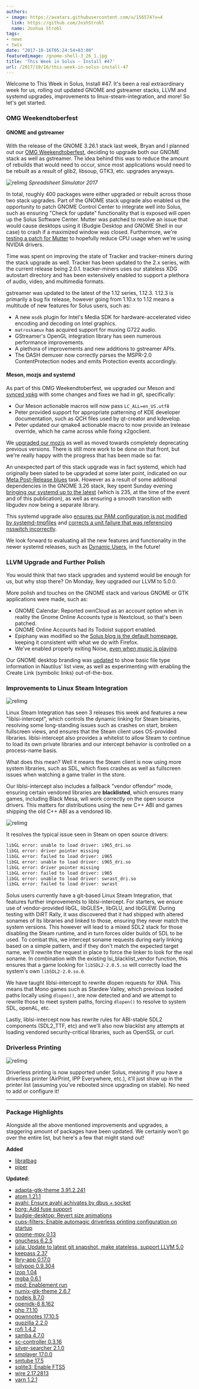 ```yaml
---
authors:
- image: https://avatars.githubusercontent.com/u/156574?v=4
  link: https://github.com/JoshStrobl
  name: Joshua Strobl
tags:
- news
- twis
date: "2017-10-16T05:24:54+03:00"
featuredimage: /gnome-shell-3_26_1.jpg
title: 'This Week in Solus - Install #47'
url: /2017/10/16/this-week-in-solus-install-47
---
```


Welcome to This Week in Solus, Install #47. It's been a real extraordinary week for us, rolling out updated GNOME and gstreamer stacks, LLVM and systemd upgrades, improvements to linux-steam-integration, and more! So let's get started.
<!--more-->

### OMG Weekendtoberfest

#### GNOME and gstreamer

With the release of the GNOME 3.26.1 stack last week, Bryan and I planned out our [OMG Weekendtoberfest](https://dev.solus-project.com/T4672), deciding to upgrade both our GNOME stack as well as gstreamer. The idea behind this was to reduce the amount of rebuilds that would need to occur, since most applications would need to be rebuilt as a result of glib2, libsoup, GTK3, etc. upgrades anyways.

![relimg](spreadsheet-simulator-2017.jpg)
*Spreadsheet Simulator 2017*

In total, roughly 400 packages were either upgraded or rebuilt across those two stack upgrades. Part of the GNOME stack upgrade also enabled us the opportunity to patch GNOME Control Center to integrate well into Solus, such as ensuring "Check for update" functionality that is exposed will open up the Solus Software Center. Mutter was patched to resolve an issue  that would cause desktops using it (Budgie Desktop and GNOME Shell in our case) to crash if a maximized window was closed. Furthermore, we're [testing a patch for Mutter](https://dev.solus-project.com/R2123:073872457254a8416dd9000f339f612722629947) to hopefully reduce CPU usage when we're using NVIDIA drivers.

Time was spent on improving the state of Tracker and tracker-miners during the stack upgrade as well. Tracker has been updated to the 2.x series, with the current release being 2.0.1. tracker-miners uses our stateless XDG autostart directory and has been extensively enabled to support a plethora of audio, video, and multimedia formats.

gstreamer was updated to the latest of the 1.12 series, 1.12.3. 1.12.3 is primarily a bug fix release, however going from 1.10.x to 1.12 means a multitude of new features for Solus users, such as:

- A new `msdk` plugin for Intel's Media SDK for hardware-accelerated video encoding and decoding on Intel graphics.
- `matroskamux` has acquired support for muxing G722 audio.
- GStreamer's OpenGL integration library has seen numerous performance improvements.
- A plethora of improvements and new additions to gstreamer APIs.
- The DASH demuxer now correctly parses the MSPR-2.0 ContentProtection nodes and emits Protection events accordingly.

#### Meson, mozjs and systemd

As part of this OMG Weekendtoberfest, we upgraded our Meson and [synced ypkg](https://dev.solus-project.com/R3305:c1b4f208c218c7e8add5fdbd7eb9d49e2868e8c7#162c5f88) with some changes and fixes we had in git, specifically:

- Our Meson actionable macros will now pass `LC_ALL=en_US.utf8`
- Peter provided support for appropriate patterning of KDE developer documentation, such as QCH files used by qt-creator and kdevelop.
- Peter updated our qmake4 actionable macro to now provide an lrelease override, which he came across while fixing x2goclient.

We [upgraded our mozjs](https://dev.solus-project.com/T4686) as well as moved towards completely deprecating previous versions. There is still more work to be done on that front, but we're really happy with the progress that has been made so far.

An unexpected part of this stack upgrade was in fact systemd, which had originally been slated to be upgraded at some later point, indicated on our [Meta Post-Release blues](https://dev.solus-project.com/T4235) task. However as a result of some additional dependencies in the GNOME 3.26 stack, Ikey spent Sunday evening [bringing our systemd up to the latest](https://dev.solus-project.com/R2999:61ecf2d0a5da3cef387efe5063b75938600845b6) (which is 235, at the time of the event and of this publication), as well as ensuring a smooth transition with libgudev now being a separate library.

This systemd upgrade also [ensures our PAM configuration is not modified by systemd-tmpfiles](https://dev.solus-project.com/R2999:ffb2149ca31ae484822750ed3f1d21d47457a24c) and [corrects a unit failure that was referencing nsswitch incorrectly](https://dev.solus-project.com/R2999:a6552f6d4e23fde0eaf2da1829c935958651ce7e).

We look forward to evaluating all the new features and functionality in the newer systemd releases,  such as [Dynamic Users](http://0pointer.net/blog/dynamic-users-with-systemd.html), in the future!

### LLVM Upgrade and Further Polish

You would think that two stack upgrades and systemd would be enough for us, but why stop there? On Monday, Ikey upgraded our LLVM to 5.0.0.

More polish and touches on the GNOME stack and various GNOME or GTK applications were made, such as:

- GNOME Calendar: Reported ownCloud as an account option when in reality the Gnome Online Accounts type is Nextcloud, so that's been patched.
- GNOME Online Accounts had its Todoist support enabled.
- Epiphany was modified so the [Solus blog is the default homepage](https://dev.solus-project.com/R707:5c63226823fd6568ed80466e96a931b46111b3bb), keeping it consistent with what we do with Firefox.
- We've enabled properly exiting Noise, [even when music is playing](https://dev.solus-project.com/R2178:0152427ce249bb30f623030e69bbed565793fbca).

Our GNOME desktop branding was [updated](https://dev.solus-project.com/R957:39e585e35b69fc4989f8fc309225c2b5b47a6de6) to show basic file type information in Nautilus' list view, as well as experimenting with enabling the Create Link (symbolic links) out-of-the-box.

### Improvements to Linux Steam Integration

![relimg](liblsi-intercept.jpg)

Linux Steam Integration has seen 3 releases this week and features a new "liblsi-intercept", which controls the dynamic linking for Steam binaries, resolving some long-standing issues such as crashes on start, broken fullscreen views, and ensures that the Steam client uses OS-provided libraries. liblsi-intercept also provides a whitelist to allow Steam to continue to load its own private libraries and our intercept behavior is controlled on a process-name basis.

What does this mean? Well it means the Steam client is now using more system libraries, such as SDL, which fixes crashes as well as fullscreen issues when watching a game trailer in the store.

Our liblsi-intercept also includes a fallback "vendor offendor" mode, ensuring certain vendored libraries are **blacklisted**, which ensures many games, including Black Mesa, will work correctly on the open source drivers. This matters for distributions using the new C++ ABI and games shipping the old C++ ABI as a vendored lib.

![relimg](liblsi-intercept-blackmesa.jpg)

It resolves the typical issue seen in Steam on open source drivers:

``` bash
libGL error: unable to load driver: i965_dri.so
libGL error: driver pointer missing
libGL error: failed to load driver: i965
libGL error: unable to load driver: i965_dri.so
libGL error: driver pointer missing
libGL error: failed to load driver: i965
libGL error: unable to load driver: swrast_dri.so
libGL error: failed to load driver: swrast
```

Solus users currently have a git-based Linux Steam Integration, that features further improvements to liblsi-intercept. For starters, we ensure use of vendor-provided libGL, libGLES*, libGLU, and libGLEW. During testing with DiRT Rally, it was discovered that it had shipped with altered sonames of its libraries and linked to those, ensuring they never match the system versions. This however will lead to a mixed SDL2 stack for those disabling the Steam runtime, and in turn forces older builds of SDL to be used. To combat this, we intercept soname requests during early linking based on a simple pattern, and if they don't match the expected target name, we'll rewrite the request in place to force the linker to look for the real soname. In combination with the existing lsi_blacklist_vendor function, this ensures that a game looking for `libSDL2-2.0.5.so` will correctly load the system's own `libSDL2-2.0.so.0`.

We have taught liblsi-intercept to rewrite dlopen requests for XNA. This means that Mono games such as Stardew Valley, which previous loaded paths locally using `dlopen()`, are now detected and and we attempt to rewrite those to meet system paths, forcing `dlopen()` to resolve to system SDL, openAL, etc.

Lastly, liblsi-intercept now has rewrite rules for ABI-stable SDL2 components (SDL2_TTF, etc) and we'll also now blacklist any attempts at loading vendored security-critical libraries, such as OpenSSL or curl.

### Driverless Printing

![relimg](driverless-printing.jpg)

Driverless printing is now supported under Solus, meaning if you have a driverless printer (AirPrint, IPP Everywhere, etc.), it'll just show up in the printer list (assuming you've rebooted since upgrading on stable). No need to add or configure it!

---

### Package Highlights

Alongside all the above mentioned improvements and upgrades, a staggering amount of packages have been updated. We certainly won't go over the entire list, but here's a few that might stand out!

**Added**

- [libratbag](https://dev.solus-project.com/source/libratbag/repository/master/)
- [piper](https://dev.solus-project.com/source/piper/repository/master/)

**Updated:**

- [adapta-gtk-theme 3.91.2.241](https://dev.solus-project.com/R338:b950c343b4219094161382b499246d786675b2aa)
- [atom 1.21.1](https://dev.solus-project.com/R394:6d4b96345b85ead746b4c847042dad4a0e34ed46)
- [avahi: Ensure avahi achivates by dbus + socket](https://dev.solus-project.com/R412:6bd7c009ca89fdb93e3517272d22cf94ce6ca7f3)
- [borg: Add fuse support](https://dev.solus-project.com/R445:0c5c6a0e0dc26f0686b7c44e6630d5c91b228e38)
- [budgie-desktop: Revert size animations](https://dev.solus-project.com/R465:886f97f41c131a17ba685f7ae9025ddf80a11eaf)
- [cups-filters: Enable automagic driverless printing configuration on startup](https://dev.solus-project.com/R576:e00a5620ba2074585a7da70287a1a2eaecb9b0ba)
- [gnome-mpv 0.13](https://dev.solus-project.com/R975:f6b9e08d2d3100f72f4b8106b685162c216a5778)
- [gnuchess 6.2.5](https://dev.solus-project.com/R1021:501aeaf40003e767f368eaf97001d9d0d8103dd6)
- [julia: Update to latest git snapshot, make stateless, support LLVM 5.0](https://dev.solus-project.com/R1510:ed99c0e9e2dada47edd3825dd01490067219acd5)
- [keepass 2.37](https://dev.solus-project.com/R1542:57449abf64687577ff0b5baf85ea4487ae772de7)
- [lbry-app 0.17.0](https://dev.solus-project.com/R3654:ccdb1d505dea2d3cbf2d74e493e3cd67834c827e)
- [lollypop 0.9.304](https://dev.solus-project.com/R1978:a944e80b74dee9ecd990c76f73d497a7d3dfa85c)
- [lzop 1.04](https://dev.solus-project.com/R2003:1bcc4fdc6102096e071893798c9a8b66ab79de5f)
- [mgba 0.6.1](https://dev.solus-project.com/R2070:a8e9ae0870205d8dfe182e44a6fd52c6c0a7ae3b)
- [mpd: Enablement run](https://dev.solus-project.com/R2103:b1234a127b75b189655f508926c593555ae47efa)
- [numix-gtk-theme 2.6.7](https://dev.solus-project.com/R2186:d703bdccf26e98bd891ad8d89fdae950b60d89f3)
- [nodejs 8.7.0](https://dev.solus-project.com/R2177:db5d40575e6fb7626fea08a4c8d6ed3d7b216a4c)
- [openjdk-8 8.162](https://dev.solus-project.com/R2242:879f1ece91bef4fdde80d3138949345f708469c1)
- [php 7.1.10](https://dev.solus-project.com/R2424:e8c856f9bed0e6d2db9219374ce94c3d3dd19364)
- [qownnotes 17.10.5](https://dev.solus-project.com/R2730:d7145da58c331508b7ad6b6351e675f86cb72e2e)
- [qupzilla 2.2.0](https://dev.solus-project.com/R2775:1074c11be458f484fdec65a0b720a182a91cd634)
- [rofi 1.4.2](https://dev.solus-project.com/R2821:33be932e826095c01b1ccf7f8932c64e77944154)
- [samba 4.7.0](https://dev.solus-project.com/R2842:37653792fe82deec52ac353daa9513780bce67dc)
- [sc-controller 0.3.16](https://dev.solus-project.com/R2854:a1bf6a1c5fe20295360a4eaa7610a44a9956db67)
- [silver-searcher 2.1.0](https://dev.solus-project.com/R2905:eee861d4cf48f97cd14e8d558ef23b41304f3321)
- [smplayer 17.0.0](https://dev.solus-project.com/R2916:8a594ae36b2ef63193d0ea32d9c0299b41225dc2)
- [smtube 17.5](https://dev.solus-project.com/R2918:ac2e740aabbcd9e83dc06160c246da86186441ea)
- [sqlite3: Enable FTS5](https://dev.solus-project.com/R2955:370f0e60dcbc5db67249eb42384dfafaeeac3748)
- [wire 2.17.2813](https://dev.solus-project.com/R3172:826c6db16588c1e62fd94c043c94e70be821e5c8)
- [yarn 1.2.1](https://dev.solus-project.com/R3298:de4f37c514266d298e49947d2cc14e02a780919a)